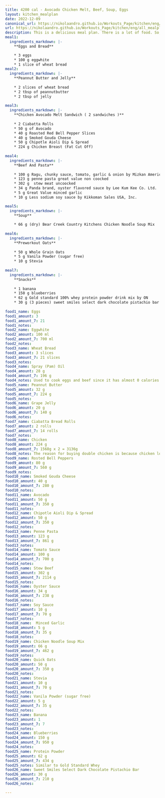 ```yaml
---
title: 4200 cal - Avocado Chicken Melt, Beef, Soup, Eggs
layout: kitchen_mealplan
date: 2022-12-09
canonical_url: https://nikolaandro.github.io/Workouts_Page/kitchen/eng/all_mealplans/4200/
url: https://nikolaandro.github.io/Workouts_Page/kitchen/eng/all_mealplans/4200/
description: This is a delicious meal plan. There is a lot of food. So, make sure you get up on time to start eating.
meal1: 
  ingredients_markdown: |-
    **Eggs and Bread**

    * 3 eggs
    * 100 g eggwhite
    * 1 slice of wheat bread
meal2: 
  ingredients_markdown: |-
    **Peannut Butter and Jelly**
    
    * 2 slices of wheat bread
    * 2 tbsp of peannutbutter
    * 2 tbsp of jelly
    
meal3: 
  ingredients_markdown: |-
    **Chicken Avocado Melt Sandwich ( 2 sandwiches )**
    
    * 2 Ciabatta Rolls
    * 50 g of Avocado
    * 40 g Roasted Red Bell Pepper Slices
    * 40 g Smoked Gouda Cheese
    * 50 g Chipotle Aioli Dip & Spread
    * 224 g Chicken Breast (Fat Cut Off)
    
meal4:
  ingredients_markdown: |-
    **Beef And Pasta**
    
    * 100 g Ragu, chunky sauce, tomato, garlic & onion by Mizkan Americas, Inc.
    * 123 g penne pasta great value non coocked
    * 302 g  stew meat uncoocked
    * 34 g Panda brand, oyster flavored sauce by Lee Kum Kee Co. Ltd.
    * 5 g Great Value minced garlic
    * 10 g Less sodium soy sauce by Kikkoman Sales USA, Inc.

meal5:
  ingredients_markdown: |-
    **Soup**
    
    * 66 g (dry) Bear Creek Country Kitchens Chicken Noodle Soup Mix
 
meal6:
  ingredients_markdown: |-
    **Preworkout Oats**
    
    * 50 g Whole Grain Oats
    * 5 g Vanila Powder (sugar free)
    * 10 g Stevia
    
meal7:
  ingredients_markdown: |-
    **Snacks**
    
    * 1 banana
    * 150 g blueberries
    * 62 g Gold standard 100% whey protein powder drink mix by ON
    * 30 g (3 pieces) sweet smiles select dark chocolate pistachio bar
 
food1_name: Eggs
food1_amount: 3
food1_amount_7: 21
food1_notes:
food2_name: Eggwhite
food2_amount: 100 ml
food2_amount_7: 700 ml
food2_notes:
food3_name: Wheat Bread
food3_amount: 3 slices
food3_amount_7: 21 slices
food3_notes: 
food4_name: Spray (Pam) Oil
food4_amount: 28 g
food4_amount_7: 196 g  
food4_notes: Used to cook eggs and beef since it has almost 0 calories.
food5_name: Peannut Butter
food5_amount: 32 g
food5_amount_7: 224 g
food5_notes:
food6_name: Grape Jelly
food6_amount: 20 g
food6_amount_7: 140 g
food6_notes:
food7_name: Ciabatta Bread Rolls
food7_amount: 2 rolls
food7_amount_7: 14 rolls
food7_notes:
food8_name: Chicken
food8_amount: 224 g
food8_amount_7: 1568g x 2 = 3136g
food8_notes: The reason for buying double chicken is because chicken looses on its weights when it's cooked. 
food9_name: Rosted Bell Peppers
food9_amount: 80 g
food9_amount_7: 560 g
food9_notes:
food10_name: Smoked Gouda Cheese
food10_amount: 40 g
food10_amount_7: 280 g
food10_notes: 
food11_name: Avocado
food11_amount: 50 g
food11_amount_7: 350 g
food11_notes: 
food12_name: Chipotle Aioli Dip & Spread
food12_amount: 50 g
food12_amount_7: 350 g
food12_notes:
food13_name: Penne Pasta
food13_amount: 123 g
food13_amount_7: 861 g
food13_notes:
food14_name: Tomato Sauce
food14_amount: 100 g
food14_amount_7: 700 g
food14_notes:
food15_name: Stew Beef
food15_amount: 302 g
food15_amount_7: 2114 g
food15_notes:
food16_name: Oyster Sauce
food16_amount: 34 g
food16_amount_7: 238 g
food16_notes:
food17_name: Soy Sauce
food17_amount: 10 g
food17_amount_7: 70 g
food17_notes:
food18_name:  Minced Garlic
food18_amount: 5 g
food18_amount_7: 35 g
food18_notes: 
food19_name: Chicken Noodle Soup Mix
food19_amount: 66 g
food19_amount_7: 462 g
food19_notes:
food20_name: Quick Oats
food20_amount: 50 g
food20_amount_7: 350 g
food20_notes:
food21_name: Stevia
food21_amount: 10 g
food21_amount_7: 70 g
food21_notes:
food22_name: Vanila Powder (sugar free)
food22_amount: 5 g 
food22_amount_7: 35 g
food22_notes:
food23_name: Banana
food23_amount: 1
food23_amount_7: 7
food23_notes:
food24_name: Blueberries
food24_amount: 150 g
food24_amount_7: 950 g
food24_notes:
food25_name: Protein Powder
food25_amount: 62 g
food25_amount_7: 434 g
food25_notes: Similar to Gold Standard Whey
food26_name: Sweet Smiles Select Dark Chocolate Pistachio Bar
food26_amount: 30 g
food26_amount_7: 210 g
food26_notes:

---
```


